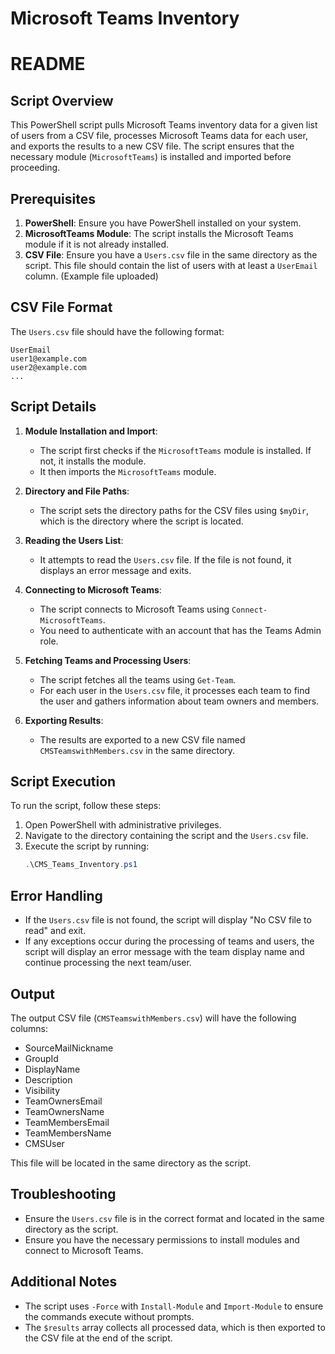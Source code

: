 # Microsoft Teams Inventory

# README

## Script Overview

This PowerShell script pulls Microsoft Teams inventory data for a given list of users from a CSV file, processes Microsoft Teams data for each user, and exports the results to a new CSV file. The script ensures that the necessary module (`MicrosoftTeams`) is installed and imported before proceeding.

## Prerequisites

1. **PowerShell**: Ensure you have PowerShell installed on your system.
2. **MicrosoftTeams Module**: The script installs the Microsoft Teams module if it is not already installed.
3. **CSV File**: Ensure you have a `Users.csv` file in the same directory as the script. This file should contain the list of users with at least a `UserEmail` column. (Example file uploaded)

## CSV File Format

The `Users.csv` file should have the following format:

```csv
UserEmail
user1@example.com
user2@example.com
...
```

## Script Details

1. **Module Installation and Import**:
   - The script first checks if the `MicrosoftTeams` module is installed. If not, it installs the module.
   - It then imports the `MicrosoftTeams` module.

2. **Directory and File Paths**:
   - The script sets the directory paths for the CSV files using `$myDir`, which is the directory where the script is located.

3. **Reading the Users List**:
   - It attempts to read the `Users.csv` file. If the file is not found, it displays an error message and exits.

4. **Connecting to Microsoft Teams**:
   - The script connects to Microsoft Teams using `Connect-MicrosoftTeams`.
   - You need to authenticate with an account that has the Teams Admin role.

5. **Fetching Teams and Processing Users**:
   - The script fetches all the teams using `Get-Team`.
   - For each user in the `Users.csv` file, it processes each team to find the user and gathers information about team owners and members.

6. **Exporting Results**:
   - The results are exported to a new CSV file named `CMSTeamswithMembers.csv` in the same directory.

## Script Execution

To run the script, follow these steps:

1. Open PowerShell with administrative privileges.
2. Navigate to the directory containing the script and the `Users.csv` file.
3. Execute the script by running:
   ```powershell
   .\CMS_Teams_Inventory.ps1
   ```

## Error Handling

- If the `Users.csv` file is not found, the script will display "No CSV file to read" and exit.
- If any exceptions occur during the processing of teams and users, the script will display an error message with the team display name and continue processing the next team/user.

## Output

The output CSV file (`CMSTeamswithMembers.csv`) will have the following columns:

- SourceMailNickname
- GroupId
- DisplayName
- Description
- Visibility
- TeamOwnersEmail
- TeamOwnersName
- TeamMembersEmail
- TeamMembersName
- CMSUser

This file will be located in the same directory as the script.

## Troubleshooting

- Ensure the `Users.csv` file is in the correct format and located in the same directory as the script.
- Ensure you have the necessary permissions to install modules and connect to Microsoft Teams.

## Additional Notes

- The script uses `-Force` with `Install-Module` and `Import-Module` to ensure the commands execute without prompts.
- The `$results` array collects all processed data, which is then exported to the CSV file at the end of the script.
